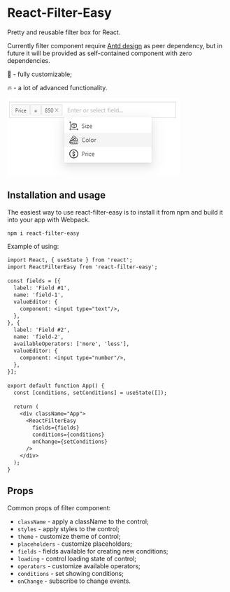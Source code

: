 # React-Filter-Easy

Pretty and reusable filter box for React.

Currently filter component require [Antd design](https://www.npmjs.com/package/antd) as peer dependency, but in future it will be provided as self-contained component with zero dependencies. 

💅 - fully customizable;

🔥 - a lot of advanced functionality.

![Demo image](./assets/demo.png)

## Installation and usage

The easiest way to use react-filter-easy is to install it from npm and build it into your app with Webpack.
```
npm i react-filter-easy
```

Example of using:
```tsx
import React, { useState } from 'react';
import ReactFilterEasy from 'react-filter-easy';

const fields = [{
  label: 'Field #1',
  name: 'field-1',
  valueEditor: {
    component: <input type="text"/>,
  },
}, {
  label: 'Field #2',
  name: 'field-2',
  availableOperators: ['more', 'less'],
  valueEditor: {
    component: <input type="number"/>,
  },
}];

export default function App() {
  const [conditions, setConditions] = useState([]);

  return (
    <div className="App">
      <ReactFilterEasy
        fields={fields}
        conditions={conditions}
        onChange={setConditions}
      />
    </div>
  );
}
```

## Props

Common props of filter component:
* `className` - apply a className to the control;
* `styles` - apply styles to the control;
* `theme` - customize theme of control;
* `placeholders` - customize placeholders;
* `fields` - fields available for creating new conditions;
* `loading` - control loading state of control;
* `operators` - customize available operators;
* `conditions` - set showing conditions;
* `onChange` - subscribe to change events.
